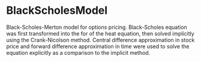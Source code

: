 # BlackScholesModel
Black-Scholes-Merton model for options pricing.
Black-Scholes equation was first transformed into the for of the heat equation, then solved implicitly using the Crank-Nicolson method. Central difference approximation in stock price and forward difference approximation in time were used to solve the equation explicitly as a comparison to the implicit method. 
